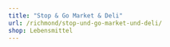 ```yaml
---
title: "Stop & Go Market & Deli"
url: /richmond/stop-und-go-market-und-deli/
shop: Lebensmittel
---
```

